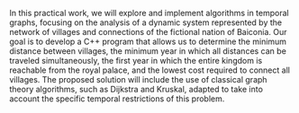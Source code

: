 In this practical work, we will explore and implement algorithms in temporal graphs, focusing on the analysis of a dynamic system represented by the 
network of villages and connections of the fictional nation of Baiconia. Our goal is to develop a C++ program that allows us to determine the minimum distance between villages, 
the minimum year in which all distances can be traveled simultaneously, the first year in which the entire kingdom is reachable from the royal palace, and the lowest cost required to connect all villages. 
The proposed solution will include the use of classical graph theory algorithms, such as Dijkstra and Kruskal, adapted to take into account the specific temporal restrictions of this problem.

